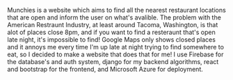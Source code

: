 Munchies is a website which aims to find all the nearest restaurant locations that are open and inform the user on what's avalible. The problem with the American Restraunt Industry, at least around Tacoma, Washington, is that alot of places close 8pm, and if you want to find a resteraunt that's open late night, it's impossible to find! Google Maps only shows closed places and it annoys me every time I'm up late at night trying to find somewhere to eat, so I decided to make a website that does that for me! I use Firebase for the database's and auth system, django for my backend algorithms, react and bootstrap for the frontend, and Microsoft Azure for deployment.
